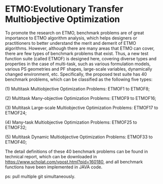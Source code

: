 # ETMO:Evolutionary Transfer Multiobjective Optimization
To promote the research on ETMO, benchmark problems are of great importance to ETMO algorithm analysis, which helps designers or practitioners to better understand the merit and demerit of ETMO algorithms. However, although there are many areas that ETMO can cover, there are few types of benchmark problems that exist. Thus, a new test function suite (called ETMOF) is designed here, covering diverse types and properties in the case of multi-task, such as various formulation models, various PS geometries and PF shapes, large-scale variables, dynamically changed environment, etc. Specifically, the proposed test suite has 40 benchmark problems, which can be classified as the following five types:
  
  (1)	Multitask Multiobjective Optimization Problems: ETMOF1 to ETMOF8;
  
  (2)	Multitask Many-objective Optimization Problems: ETMOF9 to ETMOF16;
  
  (3)	Multitask Large-scale Multiobjective Optimization Problems: ETMOF17 to ETMOF24;
  
  (4)	Many-task Multiobjective Optimization Problems: ETMOF25 to ETMOF32;
  
  (5)	Multitask Dynamic Multiobjective Optimization Problems: ETMOF33 to ETMOF40;

The detail definitions of these 40 benchmark problems can be found in technical report, which can be downloaded in https://www.scholat.com/vpost.html?pid=160180, and all benchmark functions have been implemented in JAVA code.

ps: pull multiple git simultaneously.